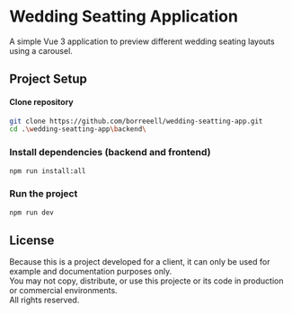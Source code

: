 # Wedding Seatting Application
A simple Vue 3 application to preview different wedding seating layouts using a carousel.

## Project Setup
#### Clone repository
```sh
git clone https://github.com/borreeell/wedding-seatting-app.git
cd .\wedding-seatting-app\backend\
```
### Install dependencies (backend and frontend)
```sh
npm run install:all
```

### Run the project
```sh
npm run dev
```

## License
Because this is a project developed for a client, it can only be used for example and documentation purposes only. <br>
You may not copy, distribute, or use this projecte or its code in production or commercial environments.<br>
All rights reserved. 


